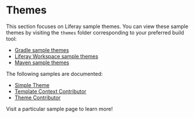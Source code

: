 # Themes [](id=themes)

This section focuses on Liferay sample themes. You can view these sample themes
by visiting the `themes` folder corresponding to your preferred build tool:

- [Gradle sample themes](https://github.com/liferay/liferay-blade-samples/tree/7.0/gradle/themes)
- [Liferay Workspace sample themes](https://github.com/liferay/liferay-blade-samples/tree/7.0/liferay-workspace/themes)
- [Maven sample themes](https://github.com/liferay/liferay-blade-samples/tree/7.0/maven/themes)

The following samples are documented:

- [Simple Theme](theme)
- [Template Context Contributor](template-context-contributor)
- [Theme Contributor](theme-contributor)

Visit a particular sample page to learn more!

